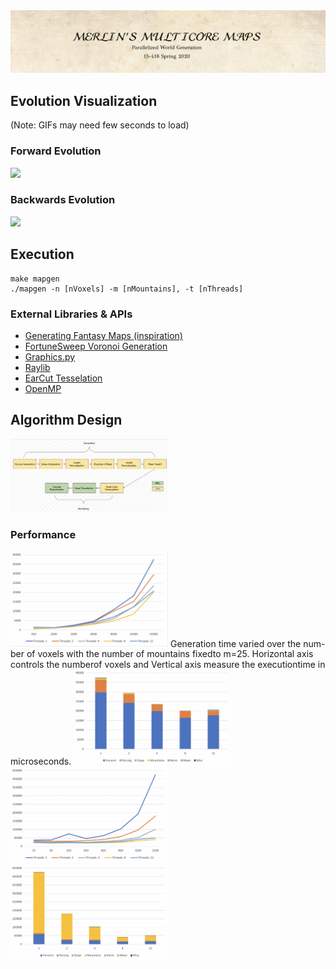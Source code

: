 <img src="documentation/title.png">

## Evolution Visualization
(Note: GIFs may need few seconds to load)

### Forward Evolution
<img src="documentation/evolution_forward.gif" width="50%">

### Backwards Evolution
<img src="documentation/evolution_backwards.gif" width="50%">

## Execution

```
make mapgen
./mapgen -n [nVoxels] -m [nMountains], -t [nThreads]
```

### External Libraries & APIs

* [Generating Fantasy Maps (inspiration)](http://mewo2.com/notes/terrain/)
* [FortuneSweep Voronoi Generation](https://github.com/JCash/voronoi)
* [Graphics.py](https://mcsp.wartburg.edu/zelle/python/graphics.py)
* [Raylib](https://www.raylib.com)
* [EarCut Tesselation](https://github.com/mapbox/earcut)
* [OpenMP](https://www.openmp.org)

## Algorithm Design

<img src="documentation/block_diagram.png" width="50%">

### Performance

<img src="documentation/voxel_speedup.png" width="50%">
Generation time varied over the num-ber of voxels with the number of mountains fixedto m=25.   Horizontal axis controls the numberof voxels and Vertical axis measure the executiontime in microseconds.
<img src="documentation/voxel_breakdown.png" width="50%">
<img src="documentation/mountain_speedup.png" width="50%">
<img src="documentation/mountain_breakdown.png" width="50%">
